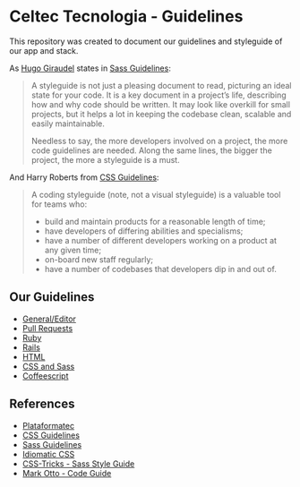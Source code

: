 Celtec Tecnologia - Guidelines
==============================

This repository was created to document our guidelines and styleguide of our app and stack.

As [Hugo Giraudel](http://hugogiraudel.com/) states in [Sass Guidelines](https://sass-guidelin.es/#introduction):

> A styleguide is not just a pleasing document to read, picturing an ideal state for your code. It is a key document in a project’s life, describing how and why code should be written. It may look like overkill for small projects, but it helps a lot in keeping the codebase clean, scalable and easily maintainable.
>
> Needless to say, the more developers involved on a project, the more code guidelines are needed. Along the same lines, the bigger the project, the more a styleguide is a must.

And Harry Roberts from [CSS Guidelines](http://cssguidelin.es/#the-importance-of-a-styleguide):

> A coding styleguide (note, not a visual styleguide) is a valuable tool for teams who:
> * build and maintain products for a reasonable length of time;
> * have developers of differing abilities and specialisms;
> * have a number of different developers working on a product at any given time;
> * on-board new staff regularly;
> * have a number of codebases that developers dip in and out of.


## Our Guidelines

* [General/Editor](https://github.com/celtec/guidelines/blob/master/guidelines/general.md)
* [Pull Requests](https://github.com/celtec/guidelines/blob/master/guidelines/pull_requests.md)
* [Ruby](https://github.com/celtec/guidelines/blob/master/guidelines/ruby.md)
* [Rails](https://github.com/celtec/guidelines/blob/master/guidelines/rails.md)
* [HTML](https://github.com/celtec/guidelines/blob/master/guidelines/html.md)
* [CSS and Sass](https://github.com/celtec/guidelines/blob/master/guidelines/css_sass.md)
* [Coffeescript](https://github.com/celtec/guidelines/blob/master/guidelines/coffeescript.md)

## References

* [Plataformatec](http://guidelines.plataformatec.com.br/)
* [CSS Guidelines](http://cssguidelin.es/)
* [Sass Guidelines](https://sass-guidelin.es)
* [Idiomatic CSS](https://github.com/necolas/idiomatic-css)
* [CSS-Tricks - Sass Style Guide](https://css-tricks.com/sass-style-guide/)
* [Mark Otto - Code Guide](https://github.com/mdo/code-guide)

